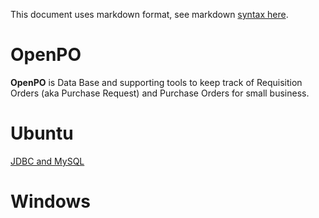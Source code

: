 This document uses markdown format, see markdown [syntax here](http://www.markdownviewer.com).

OpenPO
======

**OpenPO** is Data Base and supporting tools to keep track of Requisition Orders
(aka Purchase Request) and Purchase Orders for small business.
 

Ubuntu
======

[JDBC and MySQL](https://help.ubuntu.com/community/JDBCAndMySQL)

Windows
=======



